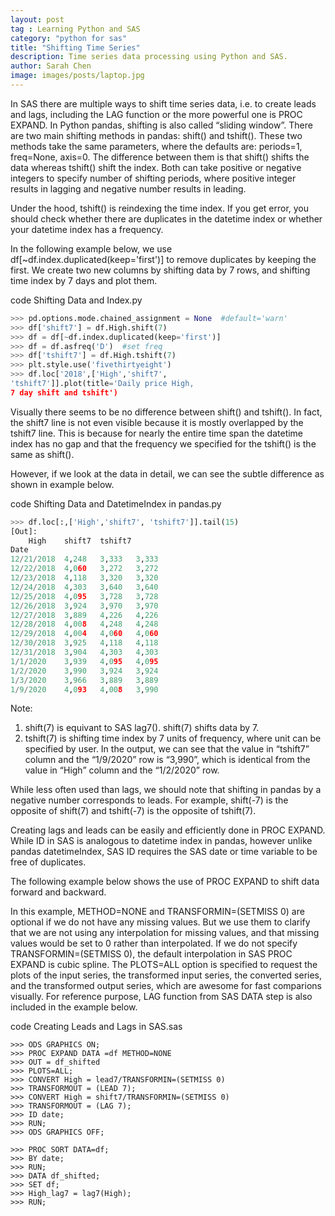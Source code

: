 ```yaml
---
layout: post
tag : Learning Python and SAS
category: "python for sas"
title: "Shifting Time Series"
description: Time series data processing using Python and SAS.
author: Sarah Chen
image: images/posts/laptop.jpg
---
```


In SAS there are multiple ways to shift time series data, i.e. to create leads and lags, including the <span class="coding">LAG</span> function or the more powerful one is <span class="coding">PROC EXPAND</span>.  In Python pandas, shifting is also called “sliding window”.    There are two main shifting methods in pandas: <span class="coding">shift()</span> and <span class="coding">tshift()</span>.  These two methods take the same parameters, where the defaults are: <span class="coding">periods=1, freq=None, axis=0</span>.
The difference between them is that <span class="coding">shift()</span> shifts the data whereas <span class="coding">tshift()</span> shift the index.   Both can take positive or negative integers to specify number of shifting periods, where positive integer results in lagging and negative number results in leading.

Under the hood, <span class="coding">tshift()</span> is reindexing the time index.  If you get error, you should check whether there are duplicates in the datetime index or whether your datetime index has a frequency.

In the following example below, we use <span class='coding'>df[~df.index.duplicated(keep='first')]</span> to remove duplicates by keeping the first.    We create two new columns by shifting data by 7 rows, and shifting time index by 7 days and plot them.
<div class="code-head"><span>code</span> Shifting Data and Index.py</div>

```python
>>> pd.options.mode.chained_assignment = None  #default='warn'
>>> df['shift7'] = df.High.shift(7)
>>> df = df[~df.index.duplicated(keep='first')]
>>> df = df.asfreq('D')  #set freq
>>> df['tshift7'] = df.High.tshift(7)
>>> plt.style.use('fivethirtyeight')
>>> df.loc['2018',['High','shift7',
'tshift7']].plot(title='Daily price High,
7 day shift and tshift')
```
Visually there seems to be no difference between <span class="coding">shift()</span> and <span class="coding">tshift()</span>.  In fact, the shift7 line is not even visible because it is mostly overlapped by the tshift7 line.  This is because for nearly the entire time span the datetime index has no gap and that the frequency we specified for the <span class="coding">tshift()</span> is the same as <span class="coding">shift()</span>.

However, if we look at the data in detail, we can see the subtle difference as shown in example below.

<div class="code-head"><span>code</span> Shifting Data and DatetimeIndex in pandas.py</div>

```python
>>> df.loc[:,['High','shift7', 'tshift7']].tail(15)
[Out]:
    High    shift7  tshift7
Date
12/21/2018  4,248   3,333   3,333
12/22/2018  4,060   3,272   3,272
12/23/2018  4,118   3,320   3,320
12/24/2018  4,303   3,640   3,640
12/25/2018  4,095   3,728   3,728
12/26/2018  3,924   3,970   3,970
12/27/2018  3,889   4,226   4,226
12/28/2018  4,008   4,248   4,248
12/29/2018  4,004   4,060   4,060
12/30/2018  3,925   4,118   4,118
12/31/2018  3,904   4,303   4,303
1/1/2020    3,939   4,095   4,095
1/2/2020    3,990   3,924   3,924
1/3/2020    3,966   3,889   3,889
1/9/2020    4,093   4,008   3,990
```

Note:
1.   <span class="coding">shift(7)</span> is equivant to SAS <span class='coding'>lag7()</span>.  <span class="coding">shift(7)</span> shifts data by 7.
2.   <span class="coding">tshift(7)</span> is shifting time index by 7 units of frequency, where unit can be specified by user.  In the output, we can see that the value in “tshift7” column and the “1/9/2020” row is “3,990”, which is identical from the value in “High” column and the “1/2/2020” row.

While less often used than lags, we should note that shifting in pandas by a negative number corresponds to leads.  For example, <span class="coding">shift(-7)</span> is the opposite of <span class="coding">shift(7)</span> and tshift(-7) is the opposite of <span class="coding">tshift(7)</span>.

Creating lags and leads  can be easily and efficiently done in <span class="coding">PROC EXPAND</span>.  While <span class="coding">ID</span>  in SAS is analogous to datetime index in pandas, however unlike pandas <span class="coding">datetimeIndex</span>, SAS <span class="coding">ID</span> requires the SAS date or time variable to be free of duplicates.

The following example below shows the use of <span class="coding">PROC EXPAND</span> to shift data forward and backward.

In this example,  <span class="coding">METHOD=NONE</span> and <span class="coding">TRANSFORMIN=(SETMISS 0)</span> are optional if we do not have any missing values.  But we use them to clarify that we are not using any interpolation for missing values, and that missing values would be set to 0 rather than interpolated.  If we do not specify <span class="coding">TRANSFORMIN=(SETMISS 0)</span>, the default interpolation in SAS <span class="coding">PROC EXPAND</span> is cubic spline. The <span class="coding">PLOTS=ALL</span> option is specified to request the plots of the input series, the transformed input series, the converted series, and the transformed output series, which are awesome for fast comparions visually.   For reference purpose,  <span class="coding">LAG</span> function from SAS <span class="coding">DATA</span> step is also included in the example below.
<div class="code-head"><span>code</span> Creating Leads and Lags in SAS.sas</div>

```sas
>>> ODS GRAPHICS ON;
>>> PROC EXPAND DATA =df METHOD=NONE
>>> OUT = df_shifted
>>> PLOTS=ALL;
>>> CONVERT High = lead7/TRANSFORMIN=(SETMISS 0)
>>> TRANSFORMOUT = (LEAD 7);
>>> CONVERT High = shift7/TRANSFORMIN=(SETMISS 0)
>>> TRANSFORMOUT = (LAG 7);
>>> ID date;
>>> RUN;
>>> ODS GRAPHICS OFF;

>>> PROC SORT DATA=df;
>>> BY date;
>>> RUN;
>>> DATA df_shifted;
>>> SET df;
>>> High_lag7 = lag7(High);
>>> RUN;
```
